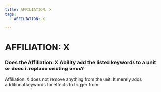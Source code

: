 ```yaml
---
title: AFFILIATION: X
tags:
  - AFFILIATION: X

---
```


# AFFILIATION: X

### Does the Affiliation: X Ability add the listed keywords to a unit or does it replace existing ones?

Affiliation: X does not remove anything from the unit. It merely adds additional keywords for effects to trigger from.




